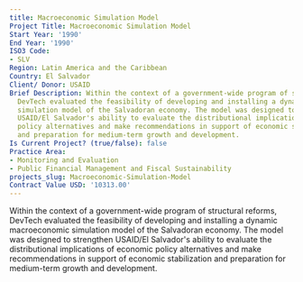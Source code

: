 ```yaml
---
title: Macroeconomic Simulation Model
Project Title: Macroeconomic Simulation Model
Start Year: '1990'
End Year: '1990'
ISO3 Code:
- SLV
Region: Latin America and the Caribbean
Country: El Salvador
Client/ Donor: USAID
Brief Description: Within the context of a government-wide program of structural reforms,
  DevTech evaluated the feasibility of developing and installing a dynamic macroeconomic
  simulation model of the Salvadoran economy. The model was designed to strengthen
  USAID/El Salvador's ability to evaluate the distributional implications of economic
  policy alternatives and make recommendations in support of economic stabilization
  and preparation for medium-term growth and development.
Is Current Project? (true/false): false
Practice Area:
- Monitoring and Evaluation
- Public Financial Management and Fiscal Sustainability
projects_slug: Macroeconomic-Simulation-Model
Contract Value USD: '10313.00'
---
```


Within the context of a government-wide program of structural reforms, DevTech evaluated the feasibility of developing and installing a dynamic macroeconomic simulation model of the Salvadoran economy. The model was designed to strengthen USAID/El Salvador's ability to evaluate the distributional implications of economic policy alternatives and make recommendations in support of economic stabilization and preparation for medium-term growth and development.